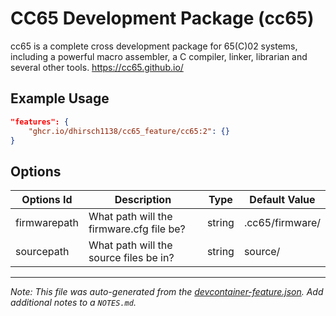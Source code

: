 
# CC65 Development Package (cc65)

cc65 is a complete cross development package for 65(C)02 systems, including a powerful macro assembler, a C compiler, linker, librarian and several other tools. https://cc65.github.io/

## Example Usage

```json
"features": {
    "ghcr.io/dhirsch1138/cc65_feature/cc65:2": {}
}
```

## Options

| Options Id | Description | Type | Default Value |
|-----|-----|-----|-----|
| firmwarepath | What path will the firmware.cfg file be? | string | .cc65/firmware/ |
| sourcepath | What path will the source files be in? | string | source/ |



---

_Note: This file was auto-generated from the [devcontainer-feature.json](https://github.com/dhirsch1138/cc65_feature/blob/main/src/cc65/devcontainer-feature.json).  Add additional notes to a `NOTES.md`._
